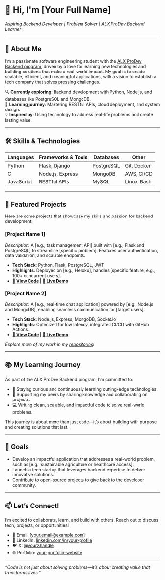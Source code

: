 # 👋 Hi, I'm [Your Full Name]  
*Aspiring Backend Developer | Problem Solver | ALX ProDev Backend Learner*

---

## 🚀 About Me  
I’m a passionate software engineering student with the [ALX ProDev Backend program](https://www.alxAfrica.com/programmes/prodev-backend/), driven by a love for learning new technologies and building solutions that make a real-world impact. My goal is to create scalable, efficient, and meaningful applications, with a vision to establish a tech company that solves pressing challenges.  

🔍 **Currently exploring**: Backend development with Python, Node.js, and databases like PostgreSQL and MongoDB.  
🌱 **Learning journey**: Mastering RESTful APIs, cloud deployment, and system design.  
💡 **Inspired by**: Using technology to address real-life problems and create lasting value.  

---

## 🛠️ Skills & Technologies  
| **Languages** | **Frameworks & Tools** | **Databases** | **Other** |
|---------------|-----------------------|---------------|-----------|
| Python        | Flask, Django         | PostgreSQL    | Git, Docker |
| C             | Node.js, Express      | MongoDB       | AWS, CI/CD  |
| JavaScript    | RESTful APIs          | MySQL         | Linux, Bash |

---

## 🌟 Featured Projects  
Here are some projects that showcase my skills and passion for backend development:  

### [Project Name 1]  
*Description*: A [e.g., task management API] built with [e.g., Flask and PostgreSQL] to streamline [specific problem]. Features user authentication, data validation, and scalable endpoints.  
- **Tech Stack**: Python, Flask, PostgreSQL, JWT  
- **Highlights**: Deployed on [e.g., Heroku], handles [specific feature, e.g., 100+ concurrent users].  
- **[🔗 View Code](link-to-repo) | [🚀 Live Demo](link-to-demo-if-applicable)**  

### [Project Name 2]  
*Description*: A [e.g., real-time chat application] powered by [e.g., Node.js and MongoDB], enabling seamless communication for [target users].  
- **Tech Stack**: Node.js, Express, MongoDB, Socket.io  
- **Highlights**: Optimized for low latency, integrated CI/CD with GitHub Actions.  
- **[🔗 View Code](link-to-repo) | [🚀 Live Demo](link-to-demo-if-applicable)**  

*Explore more of my work in my [repositories](https://github.com/[your-username]?tab=repositories)!*

---

## 📚 My Learning Journey  
As part of the ALX ProDev Backend program, I’m committed to:  
- 🧠 Staying curious and continuously learning cutting-edge technologies.  
- 🤝 Supporting my peers by sharing knowledge and collaborating on projects.  
- 💻 Writing clean, scalable, and impactful code to solve real-world problems.  

This journey is about more than just code—it’s about building with purpose and creating solutions that last.

---

## 🎯 Goals  
- Develop an impactful application that addresses a real-world problem, such as [e.g., sustainable agriculture or healthcare access].  
- Launch a tech startup that leverages backend expertise to deliver innovative solutions.  
- Contribute to open-source projects to give back to the developer community.  

---

## 📫 Let’s Connect!  
I’m excited to collaborate, learn, and build with others. Reach out to discuss tech, projects, or opportunities!  
- 📧 Email: [your.email@example.com]  
- 💼 LinkedIn: [linkedin.com/in/your-profile](https://linkedin.com/in/your-profile)  
- 🐦 X: [@yourXhandle](https://x.com/yourXhandle)  
- 🌐 Portfolio: [your-portfolio-website](https://your-portfolio-website)  

---

*“Code is not just about solving problems—it’s about creating value that transforms lives.”*  
